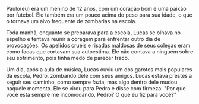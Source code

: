 Paulo(eu) era um menino de 12 anos, com um coração bom e uma paixão por futebol. Ele também era um pouco acima do peso para sua idade, o que o tornava um alvo frequente de zombarias na escola.

Toda manhã, enquanto se preparava para a escola, Lucas se olhava no espelho e tentava reunir a coragem para enfrentar outro dia de provocações. Os apelidos cruéis e risadas maldosas de seus colegas eram como facas que cortavam sua autoestima. Ele não contava a ninguém sobre seu sofrimento, pois tinha medo de parecer fraco.

Um dia, após a aula de música, Lucas ouviu um dos garotos mais populares da escola, Pedro, zombando dele com seus amigos. Lucas estava prestes a seguir seu caminho, como sempre fazia, mas algo dentro dele mudou naquele momento. Ele se virou para Pedro e disse com firmeza: "Por que você está sempre me incomodando, Pedro? O que eu fiz para você?"
